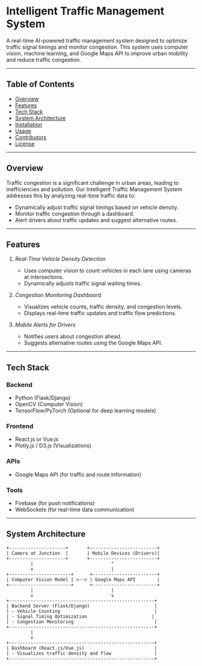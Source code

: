 # Intelligent Traffic Management System

A real-time AI-powered traffic management system designed to optimize traffic signal timings and monitor congestion. This system uses computer vision, machine learning, and Google Maps API to improve urban mobility and reduce traffic congestion.

---

## Table of Contents

- [Overview](#overview)
- [Features](#features)
- [Tech Stack](#tech-stack)
- [System Architecture](#system-architecture)
- [Installation](#installation)
- [Usage](#usage)
- [Contributors](#contributors)
- [License](#license)

---

## Overview

Traffic congestion is a significant challenge in urban areas, leading to inefficiencies and pollution. Our Intelligent Traffic Management System addresses this by analyzing real-time traffic data to:

- Dynamically adjust traffic signal timings based on vehicle density.
- Monitor traffic congestion through a dashboard.
- Alert drivers about traffic updates and suggest alternative routes.

---

## Features

1. *Real-Time Vehicle Density Detection*  
   - Uses computer vision to count vehicles in each lane using cameras at intersections.
   - Dynamically adjusts traffic signal waiting times.

2. *Congestion Monitoring Dashboard*  
   - Visualizes vehicle counts, traffic density, and congestion levels.
   - Displays real-time traffic updates and traffic flow predictions.

3. *Mobile Alerts for Drivers*  
   - Notifies users about congestion ahead.
   - Suggests alternative routes using the Google Maps API.

---

## Tech Stack

### Backend
- Python (Flask/Django)
- OpenCV (Computer Vision)
- TensorFlow/PyTorch (Optional for deep learning models)

### Frontend
- React.js or Vue.js
- Plotly.js / D3.js (Visualizations)

### APIs
- Google Maps API (for traffic and route information)

### Tools
- Firebase (for push notifications)
- WebSockets (for real-time data communication)

---

## System Architecture

```plaintext
+---------------------+       +-------------------------+
| Camera at Junction  |       | Mobile Devices (Drivers)|
+---------------------+       +-------------------------+
         |                             ^
         v                             |
+-----------------------+      +------------------------+
| Computer Vision Model | <--> | Google Maps API        |
+-----------------------+      +------------------------+
         |                             |
         v                             v
+------------------------------------------------------+
| Backend Server (Flask/Django)                        |
| - Vehicle Counting                                   |
| - Signal Timing Optimization                        |
| - Congestion Monitoring                              |
+------------------------------------------------------+
         |
         v
+------------------------------------------------------+
| Dashboard (React.js/Vue.js)                          |
| - Visualizes traffic density and flow                |
+------------------------------------------------------+
